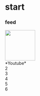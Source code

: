 
# start

### feed
<div class="flex">
  <div class="tile"><img src="https://www.seeklogo.net/wp-content/uploads/2016/06/YouTube-icon-400x400.png" width="100"><br>*Youtube*</div>
  <div class="tile">2</div>
  <div class="tile">3</div>
  <div class="tile">4</div>
  <div class="tile">5</div>
  <div class="tile">6</div>
</div>
 

